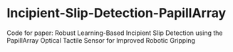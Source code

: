 # Incipient-Slip-Detection-PapillArray
Code for paper: Robust Learning-Based Incipient Slip Detection using the PapillArray Optical Tactile Sensor for Improved Robotic Gripping
